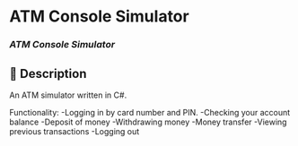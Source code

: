 # ATM Console Simulator

### *ATM Console Simulator*

## 📄 Description
An ATM simulator written in C#.

Functionality:
-Logging in by card number and PIN.
-Checking your account balance
-Deposit of money
-Withdrawing money
-Money transfer
-Viewing previous transactions
-Logging out
